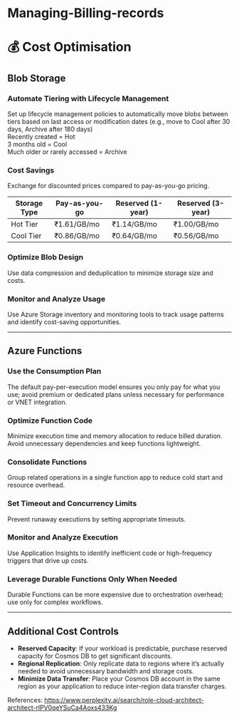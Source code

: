 # Managing-Billing-records
# 💰 Cost Optimisation

## Blob Storage

### Automate Tiering with Lifecycle Management

Set up lifecycle management policies to automatically move blobs between tiers based on last access or modification dates (e.g., move to Cool after 30 days, Archive after 180 days)  
Recently created = Hot  
3 months old = Cool  
Much older or rarely accessed = Archive

### Cost Savings

Exchange for discounted prices compared to pay-as-you-go pricing.

| Storage Type | Pay-as-you-go | Reserved (1-year) | Reserved (3-year) |
|--------------|----------------|-------------------|-------------------|
| Hot Tier     | ₹1.61/GB/mo    | ₹1.14/GB/mo       | ₹1.00/GB/mo       |
| Cool Tier    | ₹0.86/GB/mo    | ₹0.64/GB/mo       | ₹0.56/GB/mo       |

### Optimize Blob Design

Use data compression and deduplication to minimize storage size and costs.

### Monitor and Analyze Usage

Use Azure Storage inventory and monitoring tools to track usage patterns and identify cost-saving opportunities.

---

## Azure Functions

### Use the Consumption Plan

The default pay-per-execution model ensures you only pay for what you use; avoid premium or dedicated plans unless necessary for performance or VNET integration.

### Optimize Function Code

Minimize execution time and memory allocation to reduce billed duration.  
Avoid unnecessary dependencies and keep functions lightweight.

### Consolidate Functions

Group related operations in a single function app to reduce cold start and resource overhead.

### Set Timeout and Concurrency Limits

Prevent runaway executions by setting appropriate timeouts.

### Monitor and Analyze Execution

Use Application Insights to identify inefficient code or high-frequency triggers that drive up costs.

### Leverage Durable Functions Only When Needed

Durable Functions can be more expensive due to orchestration overhead; use only for complex workflows.

---

## Additional Cost Controls

- **Reserved Capacity**: If your workload is predictable, purchase reserved capacity for Cosmos DB to get significant discounts.  
- **Regional Replication**: Only replicate data to regions where it’s actually needed to avoid unnecessary bandwidth and storage costs.  
- **Minimize Data Transfer**: Place your Cosmos DB account in the same region as your application to reduce inter-region data transfer charges.


References:
https://www.perplexity.ai/search/role-cloud-architect-architect-rlPV0qeYSuCa4Aoxs433Kg

